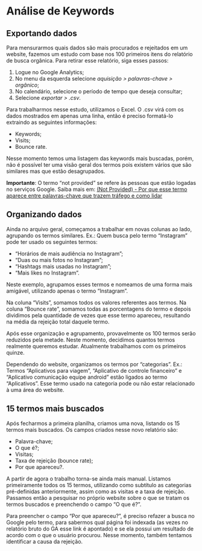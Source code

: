 # Análise de Keywords

## Exportando dados
Para mensurarmos quais dados são mais procurados e rejeitados em um website, fazemos um estudo com base nos 100 primeiros itens do relatório de busca orgânica. Para retirar esse relatório, siga esses passos:

1. Logue no Google Analytics;
2. No menu da esquerda selecione _aquisição > palavras-chave > orgânico_;
3. No calendário, selecione o período de tempo que deseja consultar;
4. Selecione _exportar > .csv_.

Para trabalharmos nesse estudo, utilizamos o Excel. O .csv virá com os dados mostrados em apenas uma linha, então é preciso formatá-lo extraindo as seguintes informações:
* Keywords;
* Visits;
* Bounce rate.

Nesse momento temos uma listagem das keywords mais buscadas, porém, não é possível ter uma visão geral dos termos pois existem vários que são similares mas que estão desagrupados.

**Importante**: O termo “not provided” se refere às pessoas que estão logadas no serviços Google. Saiba mais em: [(Not Provided) - Por que esse termo aparece entre palavras-chave que trazem tráfego e como lidar](http://resultadosdigitais.com.br/blog/not-provided-por-que-esse-termo-aparece-entre-as-palavras-chave-que-trazem-trafego-e-como-lidar/)

## Organizando dados

Ainda no arquivo geral, começamos a trabalhar em novas colunas ao lado, agrupando os termos similares. Ex.: Quem busca pelo termo “Instagram” pode ter usado os seguintes termos:

* “Horários de mais audiência no Instagram”;
* “Duas ou mais fotos no Instagram”;
* “Hashtags mais usadas no Instagram”;
* “Mais likes no Instagram”.

Neste exemplo, agrupamos esses termos e nomeamos de uma forma mais amigável, utilizando apenas o termo “Instagram”.

Na coluna “Visits”, somamos todos os valores referentes aos termos. Na coluna “Bounce rate”, somamos todas as porcentagens do termo e depois dividimos pela quantidade de vezes que esse termo apareceu, resultando na média da rejeição total daquele termo.

Após esse organização e agrupamento, provavelmente os 100 termos serão reduzidos pela metade. Neste momento, decidimos quantos termos realmente queremos estudar. Atualmente trabalhamos com os primeiros quinze.

Dependendo do website, organizamos os termos por “categorias”. Ex.: Termos “Aplicativos para viagem”, “Aplicativo de controle financeiro” e “Aplicativo comunicação equipe android” estão ligados ao termo “Aplicativos”. Esse termo usado na categoria pode ou não estar relacionado à uma área do website.

## 15 termos mais buscados

Após fecharmos a primeira planilha, criamos uma nova, listando os 15 termos mais buscados. Os campos criados nesse novo relatório são:

* Palavra-chave;
* O que é?;
* Visitas;
* Taxa de rejeição (bounce rate);
* Por que apareceu?.

A partir de agora o trabalho torna-se ainda mais manual. Listamos primeiramente todos os 15 termos, utilizando como subtítulo as categorias pré-definidas anteriormente, assim como as visitas e a taxa de rejeição. Passamos então a pesquisar no próprio website sobre o que se tratam os termos buscados e preenchendo o campo “O que é?”.

Para preencher o campo “Por que apareceu?”, é preciso refazer a busca no Google pelo termo, para sabermos qual página foi indexada (as vezes no relatório bruto do GA esse link é apontado) e se ela possui um resultado de acordo com o que o usuário procurou. Nesse momento, também tentamos identificar a causa da rejeição.
